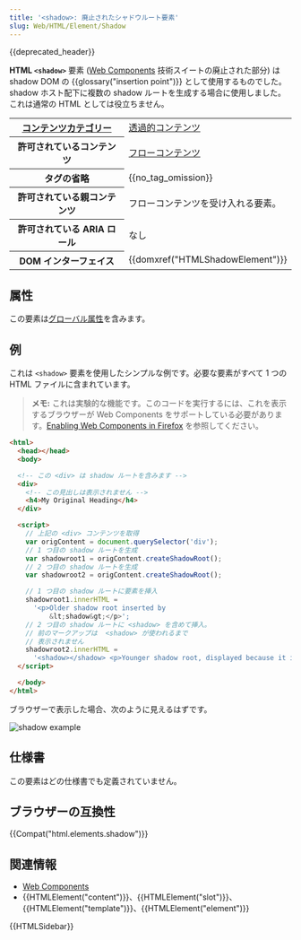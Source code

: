 ```yaml
---
title: '<shadow>: 廃止されたシャドウルート要素'
slug: Web/HTML/Element/Shadow
---
```


{{deprecated_header}}

**HTML `<shadow>`** 要素 ([Web Components](/ja/docs/Web/Web_Components) 技術スイートの廃止された部分) は shadow DOM の {{glossary("insertion point")}} として使用するものでした。 shadow ホスト配下に複数の shadow ルートを生成する場合に使用しました。これは通常の HTML としては役立ちません。

<table class="properties">
  <tbody>
    <tr>
      <th scope="row">
        <a
          href="/ja/docs/Web/HTML/Content_categories"
          title="HTML/Content_categories"
          >コンテンツカテゴリー</a
        >
      </th>
      <td>
        <a
          href="/ja/docs/Web/HTML/Content_categories#透過的コンテンツ"
          title="HTML/Content_categories#透過的コンテンツ"
          >透過的コンテンツ</a
        >
      </td>
    </tr>
    <tr>
      <th scope="row">許可されているコンテンツ</th>
      <td>
        <a href="/ja/docs/Web/HTML/Content_categories#フローコンテンツ"
          >フローコンテンツ</a
        >
      </td>
    </tr>
    <tr>
      <th scope="row">タグの省略</th>
      <td>{{no_tag_omission}}</td>
    </tr>
    <tr>
      <th scope="row">許可されている親コンテンツ</th>
      <td>フローコンテンツを受け入れる要素。</td>
    </tr>
    <tr>
      <th scope="row">許可されている ARIA ロール</th>
      <td>なし</td>
    </tr>
    <tr>
      <th scope="row">DOM インターフェイス</th>
      <td>{{domxref("HTMLShadowElement")}}</td>
    </tr>
  </tbody>
</table>

## 属性

この要素は[グローバル属性](/ja/docs/Web/HTML/Global_attributes)を含みます。

## 例

これは `<shadow>` 要素を使用したシンプルな例です。必要な要素がすべて 1 つの HTML ファイルに含まれています。

> **メモ:** これは実験的な機能です。このコードを実行するには、これを表示するブラウザーが Web Components をサポートしている必要があります。[Enabling Web Components in Firefox](/ja/docs/Web/Web_Components#Enabling_Web_Components_in_Firefox) を参照してください。

```html
<html>
  <head></head>
  <body>

  <!-- この <div> は shadow ルートを含みます -->
  <div>
    <!-- この見出しは表示されません -->
    <h4>My Original Heading</h4>
  </div>

  <script>
    // 上記の <div> コンテンツを取得
    var origContent = document.querySelector('div');
    // 1 つ目の shadow ルートを生成
    var shadowroot1 = origContent.createShadowRoot();
    // 2 つ目の shadow ルートを生成
    var shadowroot2 = origContent.createShadowRoot();

    // 1 つ目の shadow ルートに要素を挿入
    shadowroot1.innerHTML =
      '<p>Older shadow root inserted by
          &lt;shadow&gt;</p>';
    // 2 つ目の shadow ルートに <shadow> を含めて挿入。
    // 前のマークアップは  <shadow> が使われるまで
    // 表示されません
    shadowroot2.innerHTML =
      '<shadow></shadow> <p>Younger shadow root, displayed because it is the youngest.</p>';
  </script>

  </body>
</html>
```

ブラウザーで表示した場合、次のように見えるはずです。

![shadow example](https://developer.mozilla.org/en-US/docs/web/html/element/shadow/shadow-example.png)

## 仕様書

この要素はどの仕様書でも定義されていません。

## ブラウザーの互換性

{{Compat("html.elements.shadow")}}

## 関連情報

- [Web Components](/ja/docs/Web/Web_Components)
- {{HTMLElement("content")}}、{{HTMLElement("slot")}}、{{HTMLElement("template")}}、{{HTMLElement("element")}}

{{HTMLSidebar}}

